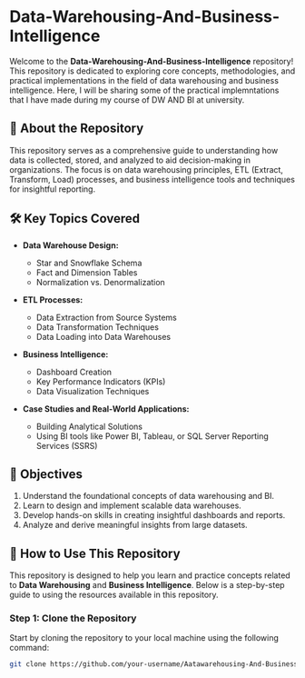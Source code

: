 # Data-Warehousing-And-Business-Intelligence

Welcome to the **Data-Warehousing-And-Business-Intelligence** repository! This repository is dedicated to exploring core concepts, methodologies, and practical implementations in the field of data warehousing and business intelligence. Here, I will be sharing some of the practical implemntations that I have made during my course of DW AND BI at university.

## 📘 About the Repository

This repository serves as a comprehensive guide to understanding how data is collected, stored, and analyzed to aid decision-making in organizations. The focus is on data warehousing principles, ETL (Extract, Transform, Load) processes, and business intelligence tools and techniques for insightful reporting.

## 🛠️ Key Topics Covered

- **Data Warehouse Design:**
  - Star and Snowflake Schema
  - Fact and Dimension Tables
  - Normalization vs. Denormalization

- **ETL Processes:**
  - Data Extraction from Source Systems
  - Data Transformation Techniques
  - Data Loading into Data Warehouses

- **Business Intelligence:**
  - Dashboard Creation
  - Key Performance Indicators (KPIs)
  - Data Visualization Techniques

- **Case Studies and Real-World Applications:**
  - Building Analytical Solutions
  - Using BI tools like Power BI, Tableau, or SQL Server Reporting Services (SSRS)

## 🚀 Objectives

1. Understand the foundational concepts of data warehousing and BI.
2. Learn to design and implement scalable data warehouses.
3. Develop hands-on skills in creating insightful dashboards and reports.
4. Analyze and derive meaningful insights from large datasets.

## 📝 How to Use This Repository

This repository is designed to help you learn and practice concepts related to **Data Warehousing** and **Business Intelligence**. Below is a step-by-step guide to using the resources available in this repository.

### Step 1: Clone the Repository
Start by cloning the repository to your local machine using the following command:  
```bash
git clone https://github.com/your-username/Aatawarehousing-And-Business-Intelligence.git

